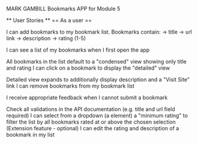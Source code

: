 MARK GAMBILL
Bookmarks APP for Module 5

** User Stories ** == As a user ==

I can add bookmarks to my bookmark list. Bookmarks contain: -> title -> url link -> description -> rating (1-5)

I can see a list of my bookmarks when I first open the app

All bookmarks in the list default to a "condensed" view showing only title and rating I can click on a bookmark to display the "detailed" view

Detailed view expands to additionally display description and a "Visit Site" link I can remove bookmarks from my bookmark list

I receive appropriate feedback when I cannot submit a bookmark

Check all validations in the API documentation (e.g. title and url field required) I can select from a dropdown (a element) a "minimum rating" to filter the list by all bookmarks rated at or above the chosen selection (Extension feature - optional) I can edit the rating and description of a bookmark in my list